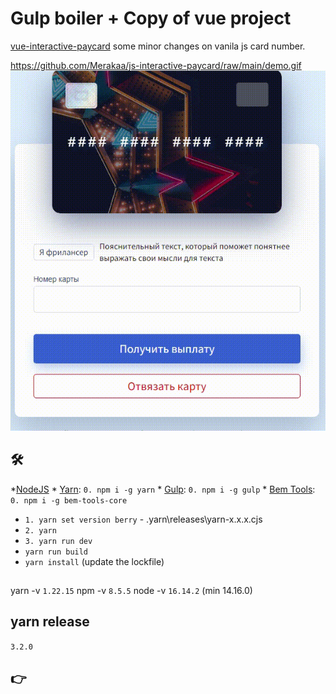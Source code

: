 # Gulp boiler + Copy of vue project
[vue-interactive-paycard](https://github.com/muhammederdem/vue-interactive-paycard)
some minor changes on vanila js card number.

https://github.com/Merakaa/js-interactive-paycard/raw/main/demo.gif
![](demo.gif)

## :hammer_and_wrench: 
*[NodeJS](https://nodejs.org/en/)
    * [Yarn](https://yarnpkg.com/getting-started): ```0. npm i -g yarn```
    * [Gulp](https://gulpjs.com/): ```0. npm i -g gulp```
    * [Bem Tools](https://www.npmjs.com/package/bem-tools-core): ```0. npm i -g bem-tools-core```
* ```1. yarn set version berry``` - .yarn\releases\yarn-x.x.x.cjs 
*  ```2. yarn```
* ```3. yarn run dev``` 
* ```yarn run build``` 
* ```yarn install``` (update the lockfile)
 
## 
yarn -v ```1.22.15```
npm -v ```8.5.5```
node -v ```16.14.2``` (min 14.16.0)

## yarn release
```3.2.0```

## :point_right:

